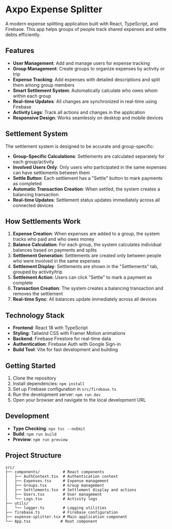 # Axpo Expense Splitter

A modern expense splitting application built with React, TypeScript, and Firebase. This app helps groups of people track shared expenses and settle debts efficiently.

## Features

- **User Management**: Add and manage users for expense tracking
- **Group Management**: Create groups to organize expenses by activity or trip
- **Expense Tracking**: Add expenses with detailed descriptions and split them among group members
- **Smart Settlement System**: Automatically calculate who owes whom within each group
- **Real-time Updates**: All changes are synchronized in real-time using Firebase
- **Activity Logs**: Track all actions and changes in the application
- **Responsive Design**: Works seamlessly on desktop and mobile devices

## Settlement System

The settlement system is designed to be accurate and group-specific:

- **Group-Specific Calculations**: Settlements are calculated separately for each group/activity
- **Involved Users Only**: Only users who participated in the same expenses can have settlements between them
- **Settle Button**: Each settlement has a "Settle" button to mark payments as completed
- **Automatic Transaction Creation**: When settled, the system creates a balancing transaction
- **Real-time Updates**: Settlement status updates immediately across all connected devices

## How Settlements Work

1. **Expense Creation**: When expenses are added to a group, the system tracks who paid and who owes money
2. **Balance Calculation**: For each group, the system calculates individual balances based on payments and splits
3. **Settlement Generation**: Settlements are created only between people who were involved in the same expenses
4. **Settlement Display**: Settlements are shown in the "Settlements" tab, grouped by activity/trip
5. **Settlement Action**: Users can click "Settle" to mark a payment as complete
6. **Transaction Creation**: The system creates a balancing transaction and removes the settlement
7. **Real-time Sync**: All balances update immediately across all devices

## Technology Stack

- **Frontend**: React 18 with TypeScript
- **Styling**: Tailwind CSS with Framer Motion animations
- **Backend**: Firebase Firestore for real-time data
- **Authentication**: Firebase Auth with Google Sign-in
- **Build Tool**: Vite for fast development and building

## Getting Started

1. Clone the repository
2. Install dependencies: `npm install`
3. Set up Firebase configuration in `src/firebase.ts`
4. Run the development server: `npm run dev`
5. Open your browser and navigate to the local development URL

## Development

- **Type Checking**: `npx tsc --noEmit`
- **Build**: `npm run build`
- **Preview**: `npm run preview`

## Project Structure

```
src/
├── components/          # React components
│   ├── AuthContext.tsx  # Authentication context
│   ├── Expenses.tsx     # Expense management
│   ├── Groups.tsx       # Group management
│   ├── Settlements.tsx  # Settlement display and actions
│   ├── Users.tsx        # User management
│   └── Logs.tsx         # Activity logs
├── utils/
│   └── logger.ts        # Logging utilities
├── firebase.ts          # Firebase configuration
├── expense-splitter.tsx # Main application component
└── App.tsx             # Root component
```
